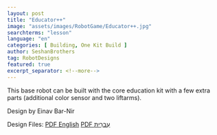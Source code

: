 ```yaml
---
layout: post
title: "Educator++"
image: "assets/images/RobotGame/Educator++.jpg"
searchterms: "lesson"
language: "en"
categories: [ Building, One Kit Build ]
author: SeshanBrothers
tag: RobotDesigns
featured: true
excerpt_separator: <!--more-->
---
```


This base robot can be built with the core education kit with a few extra parts (additional color sensor and two liftarms).

Design by Einav Bar-Nir

Design Files:
 <a href="/en/RobotGame/Educator++ English.pdf">PDF English</a>
 <a href="/enm/RobotGame/Educator++.pdf">PDF עִברִית</a>
